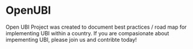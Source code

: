 # OpenUBI
Open UBI Project was created to document best practices / road map for implementing UBI within a country. If you are compasionate about impementing UBI, please join us and contribte today!
